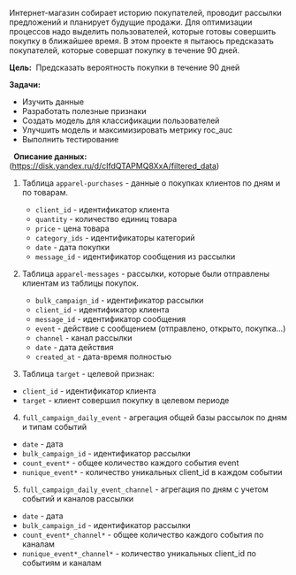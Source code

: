 Интернет-магазин собирает историю покупателей, проводит рассылки предложений и планирует будущие продажи. Для оптимизации процессов надо выделить пользователей, которые готовы совершить покупку в ближайшее время. В этом проекте я пытаюсь предсказать покупателей, которые совершат покупку в течение 90 дней.



**Цель:**
​
Предсказать вероятность покупки в течение 90 дней
​

​**Задачи:**
​
- Изучить данные
- Разработать полезные признаки
- Создать модель для классификации пользователей
- Улучшить модель и максимизировать метрику roc_auc
- Выполнить тестирование
​

​
​
**Описание данных:** (https://disk.yandex.ru/d/cIfdQTAPMQ8XxA/filtered_data)
​
1) Таблица `apparel-purchases` - данные о покупках клиентов по дням и по товарам. 
   - `client_id` - идентификатор клиента
   - `quantity` - количество единиц товара
   - `price` - цена товара
   - `category_ids` - идентификаторы категорий
   - `date` - дата покупки
   - `message_id` - идентификатор сообщения из рассылки
    
    
2) Таблица `apparel-messages` - рассылки, которые были отправлены клиентам из таблицы покупок.
   - `bulk_campaign_id` - идентификатор рассылки
   - `client_id` - идентификатор клиента 
   - `message_id` - идентификатор сообщения
   - `event` - действие с сообщением (отправлено, открыто, покупка…)
   - `channel` - канал рассылки
   - `date` - дата действия
   - `created_at` - дата-время полностью
     
     
3) Таблица `target` - целевой признак:
  - `client_id` - идентификатор клиента
  - `target` - клиент совершил покупку в целевом периоде
​
​
​
4) `full_campaign_daily_event` - агрегация общей базы рассылок по дням и типам событий
  - `date` - дата
  - `bulk_campaign_id` - идентификатор рассылки
  - `count_event*` - общее количество каждого события event
  - `nunique_event*` - количество уникальных client_id в каждом событии
    
 
 5) `full_campaign_daily_event_channel` - агрегация по дням с учетом событий и каналов рассылки
  - `date` - дата
  - `bulk_campaign_id` - идентификатор рассылки
  - `count_event*_channel*` - общее количество каждого события по каналам
  - `nunique_event*_channel*` - количество уникальных client_id по событиям и каналам
